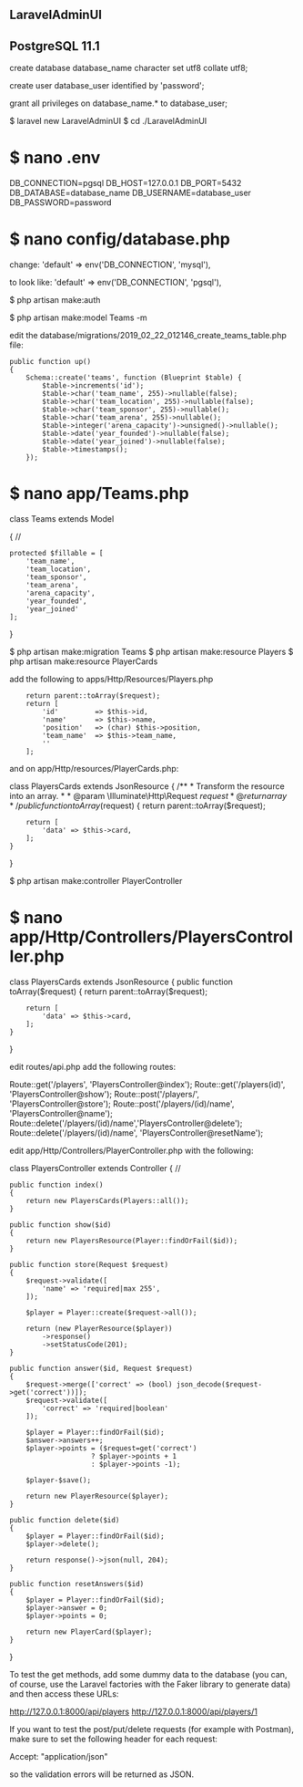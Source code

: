 ## LaravelAdminUI

## PostgreSQL 11.1

create database database_name character set utf8 collate utf8;

create user database_user identified by 'password';

grant all privileges on database_name.* to database_user;

$ laravel new LaravelAdminUI
$ cd ./LaravelAdminUI

$ nano .env
==================
DB_CONNECTION=pgsql
DB_HOST=127.0.0.1
DB_PORT=5432
DB_DATABASE=database_name
DB_USERNAME=database_user
DB_PASSWORD=password

$ nano config/database.php
===========================

change:
'default' => env('DB_CONNECTION', 'mysql'),

to look like:
'default' => env('DB_CONNECTION', 'pgsql'),

$ php artisan make:auth

$ php artisan make:model Teams -m

edit the database/migrations/2019_02_22_012146_create_teams_table.php file:

    public function up()
    {
        Schema::create('teams', function (Blueprint $table) {
            $table->increments('id');
            $table->char('team_name', 255)->nullable(false);
            $table->char('team_location', 255)->nullable(false);
            $table->char('team_sponsor', 255)->nullable();
            $table->char('team_arena', 255)->nullable();
            $table->integer('arena_capacity')->unsigned()->nullable();
            $table->date('year_founded')->nullable(false);
            $table->date('year_joined')->nullable(false);
            $table->timestamps();
        });

$ nano app/Teams.php
===========================

class Teams extends Model

{
    //

    protected $fillable = [
        'team_name',
        'team_location',
        'team_sponsor',
        'team_arena',
        'arena_capacity',
        'year_founded',
        'year_joined'
    ];
}



$ php artisan make:migration Teams
$ php artisan make:resource Players
$ php artisan make:resource PlayerCards

add the following to apps/Http/Resources/Players.php

        return parent::toArray($request);
        return [
            'id'         => $this->id,
            'name'       => $this->name,
            'position'   => (char) $this->position,
            'team_name'  => $this->team_name,
            ''
        ];

and on app/Http/resources/PlayerCards.php:

class PlayersCards extends JsonResource
{
    /**
     * Transform the resource into an array.
     *
     * @param  \Illuminate\Http\Request  $request
     * @return array
     */
    public function toArray($request)
    {
        return parent::toArray($request);

        return [
            'data' => $this->card,
        ];
    }
}

$ php artisan make:controller PlayerController

$ nano app/Http/Controllers/PlayersController.php
================================================


class PlayersCards extends JsonResource
{
    public function toArray($request)
    {
        return parent::toArray($request);

        return [
            'data' => $this->card,
        ];
    }
}

edit routes/api.php add the following routes:

Route::get('/players', 'PlayersController@index');
Route::get('/players(id)', 'PlayersController@show');
Route::post('/players/', 'PlayersController@store');
Route::post('/players/(id)/name', 'PlayersController@name');
Route::delete('/players/(id)/name','PlayersController@delete');
Route::delete('/players/(id)/name', 'PlayersController@resetName');


edit app/Http/Controllers/PlayerController.php with the following:

class PlayersController extends Controller
{
    //

    public function index()
    {
        return new PlayersCards(Players::all());
    }

    public function show($id)
    {
        return new PlayersResource(Player::findOrFail($id));
    }

    public function store(Request $request)
    {
        $request->validate([
            'name' => 'required|max 255',
        ]);

        $player = Player::create($request->all());

        return (new PlayerResource($player))
            ->response()
            ->setStatusCode(201);
    }

    public function answer($id, Request $request)
    {
        $request->merge(['correct' => (bool) json_decode($request->get('correct'))]);
        $request->validate([
            'correct' => 'required|boolean'
        ]);

        $player = Player::findOrFail($id);
        $answer->answers++;
        $player->points = ($request=get('correct')
                        ? $player->points + 1
                        : $player->points -1);

        $player-$save();
        
        return new PlayerResource($player);
    }

    public function delete($id)
    {
        $player = Player::findOrFail($id);
        $player->delete();

        return response()->json(null, 204);
    }

    public function resetAnswers($id)
    {
        $player = Player::findOrFail($id);
        $player->answer = 0;
        $player->points = 0;

        return new PlayerCard($player);
    }
}

To test the get methods, add some dummy data to the database (you can, of course, use the Laravel factories with the Faker library to generate data) and then access these URLs:

http://127.0.0.1:8000/api/players
http://127.0.0.1:8000/api/players/1

If you want to test the post/put/delete requests (for example with Postman), make sure to set the following header for each request:

Accept: "application/json"

so the validation errors will be returned as JSON.
